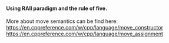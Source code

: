 #### Using RAII paradigm and the rule of five. 
More about move semantics can be find here: </br>
https://en.cppreference.com/w/cpp/language/move_constructor </br>
https://en.cppreference.com/w/cpp/language/move_assignment

